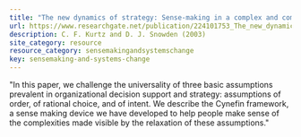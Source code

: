 ```yaml
---
title: "The new dynamics of strategy: Sense-making in a complex and complicated world"
url: https://www.researchgate.net/publication/224101753_The_new_dynamics_of_strategy_Sense-making_in_a_complex_and_complicated_world
description: C. F. Kurtz and D. J. Snowden (2003)
site_category: resource
resource_category: sensemakingandsystemschange
key: sensemaking-and-systems-change
---
```


"In this paper, we challenge the universality of three basic assumptions prevalent in organizational decision support and strategy: assumptions of order, of rational choice, and of intent. We describe the Cynefin framework, a sense making device we have developed to help people make sense of the complexities made visible by the relaxation of these assumptions."